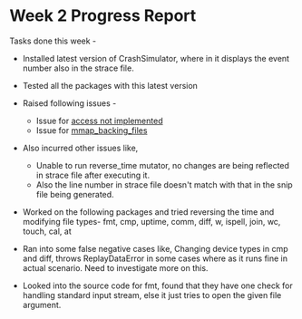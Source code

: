 # Week 2 Progress Report

Tasks done this week - 

* Installed latest version of CrashSimulator, where in it displays the event number also in the strace file.

* Tested all the packages with this latest version

* Raised following issues -
  * Issue for [access not implemented](https://github.com/pkmoore/rrapper/issues/56)
  * Issue for [mmap_backing_files](https://github.com/pkmoore/rrapper/issues/55)
  
* Also incurred other issues like,
  * Unable to run reverse_time mutator, no changes are being reflected in strace file after executing it.
  * Also the line number in strace file doesn't match with that in the snip file being generated.
  
* Worked on the following packages and tried reversing the time and modifying file types- 
  fmt, cmp,	uptime, comm,	diff,	w, ispell,	join, wc,	touch, cal,	at	 
  
* Ran into some false negative cases like,
  Changing device types in cmp and diff, throws ReplayDataError in some cases where as it runs fine in actual scenario. Need     to investigate more on this.

* Looked into the source code for fmt, found that they have one check for handling standard input stream, else it just tries     to open the given file argument.

  
  
